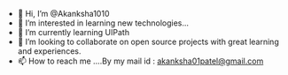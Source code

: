 - 👋 Hi, I’m @Akanksha1010
- 👀 I’m interested in learning new technologies...
- 🌱 I’m currently learning UIPath
- 💞️ I’m looking to collaborate on open source projects with great learning and experiences.
- 📫 How to reach me ....By my mail id : akanksha01patel@gmail.com

<!---
Akanksha1010/Akanksha1010 is a ✨ special ✨ repository because its `README.md` (this file) appears on your GitHub profile.
You can click the Preview link to take a look at your changes.
--->

